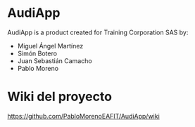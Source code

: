 # AudiApp
AudiApp is a product created for Training Corporation SAS by:

- Miguel Ángel Martínez
- Simón Botero
- Juan Sebastián Camacho
- Pablo Moreno

# Wiki del proyecto
https://github.com/PabloMorenoEAFIT/AudiApp/wiki
